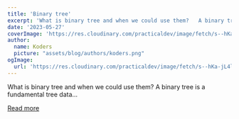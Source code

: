 ```yaml
---
title: 'Binary tree'
excerpt: 'What is binary tree and when we could use them?   A binary tree is a fundamental tree data...'
date: '2023-05-27'
coverImage: 'https://res.cloudinary.com/practicaldev/image/fetch/s--hKa-jL4l--/c_imagga_scale,f_auto,fl_progressive,h_420,q_auto,w_1000/https://dev-to-uploads.s3.amazonaws.com/uploads/articles/b6fpdiwwdwkfofwnh3h4.PNG'
author:
  name: Koders
  picture: "assets/blog/authors/koders.png"
ogImage:
  url: 'https://res.cloudinary.com/practicaldev/image/fetch/s--hKa-jL4l--/c_imagga_scale,f_auto,fl_progressive,h_420,q_auto,w_1000/https://dev-to-uploads.s3.amazonaws.com/uploads/articles/b6fpdiwwdwkfofwnh3h4.PNG'
---
```


What is binary tree and when we could use them?   A binary tree is a fundamental tree data...

[Read more](https://dev.to/livshits_ivan/binary-tree-26f3)
